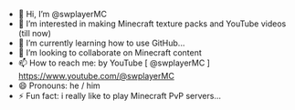 - 👋 Hi, I’m @swplayerMC
- 👀 I’m interested in making Minecraft texture packs and YouTube videos (till now)
- 🌱 I’m currently learning how to use GitHub...
- 💞️ I’m looking to collaborate on Minecraft content
- 📫 How to reach me: by YouTube [ @swplayerMC ] https://www.youtube.com/@swplayerMC
- 😄 Pronouns: he / him
- ⚡ Fun fact: i really like to play Minecraft PvP servers...

<!---
swplayerMC/swplayerMC is a ✨ special ✨ repository because its `README.md` (this file) appears on your GitHub profile.
You can click the Preview link to take a look at your changes.
--->
